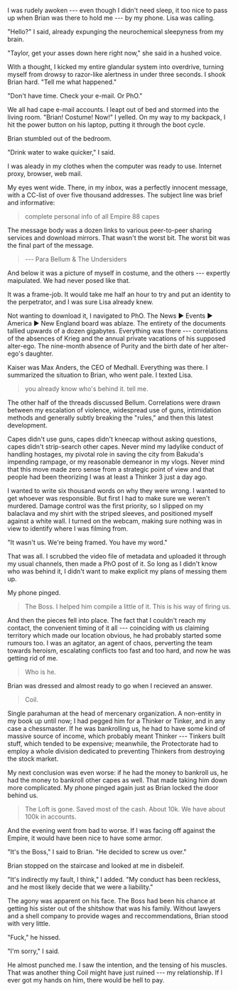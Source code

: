 I was rudely awoken --- even though I didn't need sleep, it too nice to pass up when Brian was there to hold
me --- by my phone. Lisa was calling.

"Hello?" I said, already expunging the neurochemical sleepyness from my brain.

"Taylor, get your asses down here right now," she said in a hushed voice.

With a thought, I kicked my entire glandular system into overdrive, turning myself
from drowsy to razor-like alertness in under three seconds. I shook Brian hard. "Tell me what happened."

"Don't have time. Check your e-mail. Or PhO."

We all had cape e-mail accounts. I leapt out of bed and stormed into the living room. "Brian! Costume! Now!"
I yelled. On my way to my backpack, I hit the power button on his laptop, putting it through the boot cycle.

Brian stumbled out of the bedroom.

"Drink water to wake quicker," I said.

I was aleady in my clothes when the computer was ready to use. Internet proxy, browser, web mail.

My eyes went wide. There, in my inbox, was a perfectly innocent message, with a CC-list of over five thousand
addresses. The subject line was brief and informative:

> complete personal info of all Empire 88 capes

The message body was a dozen links to various peer-to-peer sharing services and download mirrors.
That wasn't the worst bit. The worst bit was the final part of the message.

> --- Para Bellum & The Undersiders

And below it was a picture of myself in costume, and the others --- expertly maipulated. We had
never posed like that.

It was a frame-job. It would take me half an hour to try and put an identity to the perpetrator, and I
was sure Lisa already knew.

Not wanting to download it, I navigated to PhO. The News ▶ Events ▶ America ▶ New England board was
ablaze. The entirety of the documents tallied upwards of a dozen gigabytes. Everything was there ---
correlations of the absences of Krieg and the annual private vacations of his supposed alter-ego. The
nine-month absence of Purity and the birth date of her alter-ego's daughter.

Kaiser was Max Anders, the CEO of Medhall. Everything was there. I summarized the situation to Brian,
who went pale. I texted Lisa.

> you already know who's behind it. tell me.

The other half of the threads discussed Bellum. Correlations were drawn between my escalation of violence,
widespread use of guns, intimidation methods and generally subtly breaking the "rules," and then this latest
development.

Capes didn't use guns, capes didn't kneecap without asking questions, capes didn't strip-search other capes.
Never mind my ladylike conduct of handling hostages, my pivotal role in saving the city from Bakuda's impending
rampage, or my reasonable demeanor in my vlogs. Never mind that this move made zero sense from a strategic point of
view and that people had been theorizing I was at least a Thinker 3 just a day ago.

I wanted to write six thousand words on why they were wrong. I wanted to get whoever was responsible. But
first I had to make sure we weren't murdered. Damage control was the first priority, so I slipped on my balaclava and
my shirt with the striped sleeves, and positioned myself against
a white wall. I turned on the webcam, making sure nothing was in view to identify where I was filming from.

"It wasn't us. We're being framed. You have my word."

That was all. I scrubbed the video file of metadata and uploaded it through my usual
channels, then made a PhO post of it. So long as I didn't know who was behind it, I didn't want to make
explicit my plans of messing them up.

My phone pinged.

> The Boss. I helped him compile a little of it. This is his way of firing us.

And then the pieces fell into place. The fact that I couldn't reach my contact, the convenient timing of it all
--- coinciding with us claiming territory which made our location obvious, he had probably started some rumours too.
I was an agitator, an agent of chaos, perverting the team towards heroism, escalating conflicts too
fast and too hard, and now he was getting rid of me.

> Who is he.

Brian was dressed and almost ready to go when I recieved an answer.

> Coil.

Single parahuman at the head of mercenary organization. A non-entity in my book up until now; I had
pegged him for a Thinker or Tinker, and in any case a chessmaster. If he was bankrolling us, he had to
have some kind of massive source of income, which probably meant Thinker --- Tinkers built stuff, which
tended to be expensive; meanwhile, the Protectorate had to employ a whole division dedicated to
preventing Thinkers from destroying the stock market.

My next conclusion was even worse: if he had the money to bankroll us, he had the money to bankroll other
capes as well. That made taking him down more complicated. My phone pinged again just as Brian locked the
door behind us.

> The Loft is gone. Saved most of the cash. About 10k. We have about 100k in accounts.

And the evening went from bad to worse. If I was facing off against the Empire, it would have been
nice to have some armor.

"It's the Boss," I said to Brian. "He decided to screw us over."

Brian stopped on the staircase and looked at me in disbeleif.

"It's indirectly my fault, I think," I added. "My conduct has been reckless, and he most likely decide
that we were a liability."

The agony was apparent on his face. The Boss had been his chance at getting his
sister out of the shitshow that was his family. Without lawyers and a shell company to
provide wages and reccommendations, Brian stood with very little.

"Fuck," he hissed.

"I'm sorry," I said.

He almost punched me. I saw the intention, and the tensing of his muscles. That was another thing Coil might
have just ruined --- my relationship. If I ever got my hands on him, there would be hell to pay.
